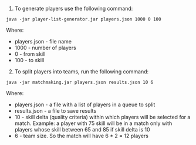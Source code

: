 1. To generate players use the following command:

`java -jar player-list-generator.jar players.json 1000 0 100`

Where:
 - players.json - file name
 - 1000 - number of players
 - 0 - from skill
 - 100 - to skill

2. To split players into teams, run the following command:

`java -jar matchmaking.jar players.json results.json 10 6`

Where:
- players.json - a file with a list of players in a queue to split
- results.json - a file to save results
- 10 - skill delta (quality criteria) within which 
players will be selected for a match.
Example: a player with 75 skill will be in a match only with players whose skill between 65 and 85 if skill delta is 10
- 6 - team size. So the match will have 6 * 2 = 12 players